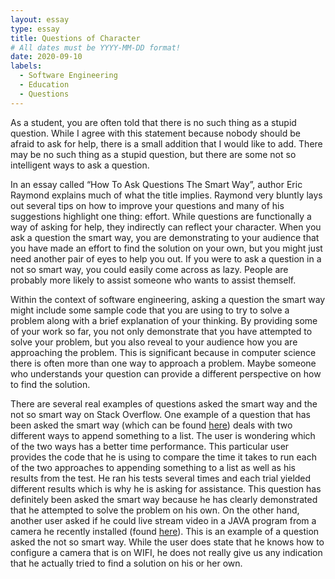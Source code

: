 ```yaml
---
layout: essay
type: essay
title: Questions of Character
# All dates must be YYYY-MM-DD format!
date: 2020-09-10
labels:
  - Software Engineering
  - Education
  - Questions
---
```


As a student, you are often told that there is no such thing as a stupid question. While I agree with this statement because nobody should be afraid to ask for help, there is a small addition that I would like to add. There may be no such thing as a stupid question, but there are some not so intelligent ways to ask a question.

In an essay called “How To Ask Questions The Smart Way”, author Eric Raymond explains much of what the title implies. Raymond very bluntly lays out several tips on how to improve your questions and many of his suggestions highlight one thing: effort. While questions are functionally a way of asking for help, they indirectly can reflect your character. When you ask a question the smart way, you are demonstrating to your audience that you have made an effort to find the solution on your own, but you might just need another pair of eyes to help you out. If you were to ask a question in a not so smart way, you could easily come across as lazy. People are probably more likely to assist someone who wants to assist themself. 

Within the context of software engineering, asking a question the smart way might include some sample code that you are using to try to solve a problem along with a brief explanation of your thinking. By providing some of your work so far, you not only demonstrate that you have attempted to solve your problem, but you also reveal to your audience how you are approaching the problem. This is significant because in computer science there is often more than one way to approach a problem. Maybe someone who understands your question can provide a different perspective on how to find the solution.

There are several real examples of questions asked the smart way and the not so smart way on Stack Overflow. One example of a question that has been asked the smart way (which can be found [here](https://stackoverflow.com/questions/63841030/append-function-vs-comma-append-in-python-list)) deals with two different ways to append something to a list. The user is wondering which of the two ways has a better time performance. This particular user provides the code that he is using to compare the time it takes to run each of the two approaches to appending something to a list as well as his results from the test. He ran his tests several times and each trial yielded different results which is why he is asking for assistance. This question has definitely been asked the smart way because he has clearly demonstrated that he attempted to solve the problem on his own. On the other hand, another user asked if he could live stream video in a JAVA program from a camera he recently installed (found [here](https://stackoverflow.com/questions/63841095/can-i-access-security-camera-which-is-running-on-lan-network-in-java)). This is an example of a question asked the not so smart way. While the user does state that he knows how to configure a camera that is on WIFI, he does not really give us any indication that he actually tried to find a solution on his or her own.
